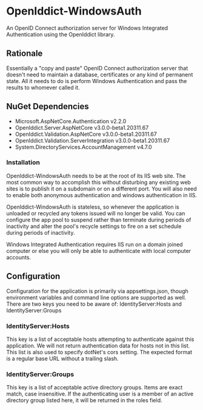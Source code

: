 # OpenIddict-WindowsAuth
An OpenID Connect authorization server for Windows Integrated Authentication using the OpenIddict library.

## Rationale

Essentially a "copy and paste" OpenID Connect authorization server that doesn't need to maintain a database, certificates or any kind of permanent state. All it needs to do is perform Windows Authentication and pass the results to whomever called it.

## NuGet Dependencies

* Microsoft.AspNetCore.Authentication v2.2.0
* OpenIddict.Server.AspNetCore v3.0.0-beta1.20311.67
* OpenIddict.Validation.AspNetCore v3.0.0-beta1.20311.67
* OpenIddict.Validation.ServerIntegration v3.0.0-beta1.20311.67
* System.DirectoryServices.AccountManagement v4.7.0

### Installation

OpenIddict-WindowsAuth needs to be at the root of its IIS web site. The most common way to accomplish this without disturbing any existing web sites is to publish it on a subdomain or on a different port. You will also need to enable both anonymous authentication and windows authentication in IIS.

OpenIddict-WindowsAuth is stateless, so whenever the application is unloaded or recycled any tokens issued will no longer be valid. You can configure the app pool to suspend rather than terminate during periods of inactivity and alter the pool's recycle settings to fire on a set schedule during periods of inactivity.

Windows Integrated Authentication requires IIS run on a domain joined computer or else you will only be able to authenticate with local computer accounts.

## Configuration

Configuration for the application is primarily via appsettings.json, though environment variables and command line options are supported as well. There are two keys you need to be aware of: IdentityServer:Hosts and IdentityServer:Groups

### IdentityServer:Hosts

This key is a list of acceptable hosts attempting to authenticate against this application. We will not return authentication data for hosts not in this list. This list is also used to specify dotNet's cors setting. The expected format is a regular base URL without a trailing slash.

### IdentityServer:Groups

This key is a list of acceptable active directory groups. Items are exact match, case insensitive. If the authenticating user is a member of an active directory group listed here, it will be returned in the roles field.
